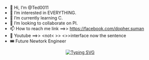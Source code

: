 - 👋 Hi, I’m @Ted0011
- 👀 I’m interested in EVERYTHING.
- 🌱 I’m currently learning C.
- 💞️ I’m looking to collaborate on PI.
- 📫 How to reach me link ==>> <https://facebook.com/dopher.suman>
- 🚪 Youtube ==>> <not< >> <<interested>>>interface<pull><list> now the sentence
- 🎟 Future Newtork Engineer


<p align="center">
<a href="https://git.io/typing-svg"><img src="https://readme-typing-svg.demolab.com?font=Fira+Code&pause=1000&width=435&lines=Cloud+Architech;Computer+System+Engineer;Network+Administrator;Infrastructure+Engineer;I+am+all+this." alt="Typing SVG" /></a>
</p>
